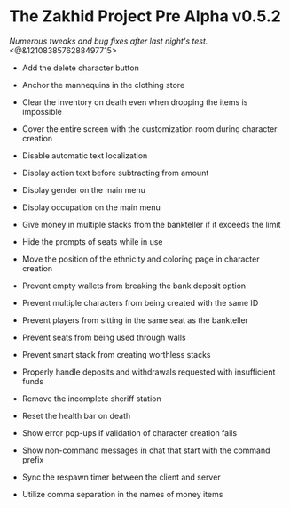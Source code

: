 # The Zakhid Project Pre Alpha v0.5.2
*Numerous tweaks and bug fixes after last night's test.*
<@&1210838576288497715>

* Add the delete character button

* Anchor the mannequins in the clothing store
* Clear the inventory on death even when dropping the items is impossible
* Cover the entire screen with the customization room during character creation
* Disable automatic text localization
* Display action text before subtracting from amount
* Display gender on the main menu
* Display occupation on the main menu
* Give money in multiple stacks from the bankteller if it exceeds the limit
* Hide the prompts of seats while in use
* Move the position of the ethnicity and coloring page in character creation
* Prevent empty wallets from breaking the bank deposit option
* Prevent multiple characters from being created with the same ID
* Prevent players from sitting in the same seat as the bankteller
* Prevent seats from being used through walls
* Prevent smart stack from creating worthless stacks
* Properly handle deposits and withdrawals requested with insufficient funds
* Remove the incomplete sheriff station
* Reset the health bar on death
* Show error pop-ups if validation of character creation fails
* Show non-command messages in chat that start with the command prefix
* Sync the respawn timer between the client and server
* Utilize comma separation in the names of money items